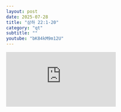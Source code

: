 ```yaml
---
layout: post
date: 2025-07-28
title: "삼하 22:1-20"
category: "qt"
subtitle: ""
youtube: "bK84kM9m12U"
---
```


<div class="youtube margin-large">
    <iframe src="https://www.youtube.com/embed/bK84kM9m12U" title="YouTube video player" frameborder="0" allow="accelerometer; autoplay; clipboard-write; encrypted-media; gyroscope; picture-in-picture; web-share" allowfullscreen></iframe>
</div>


